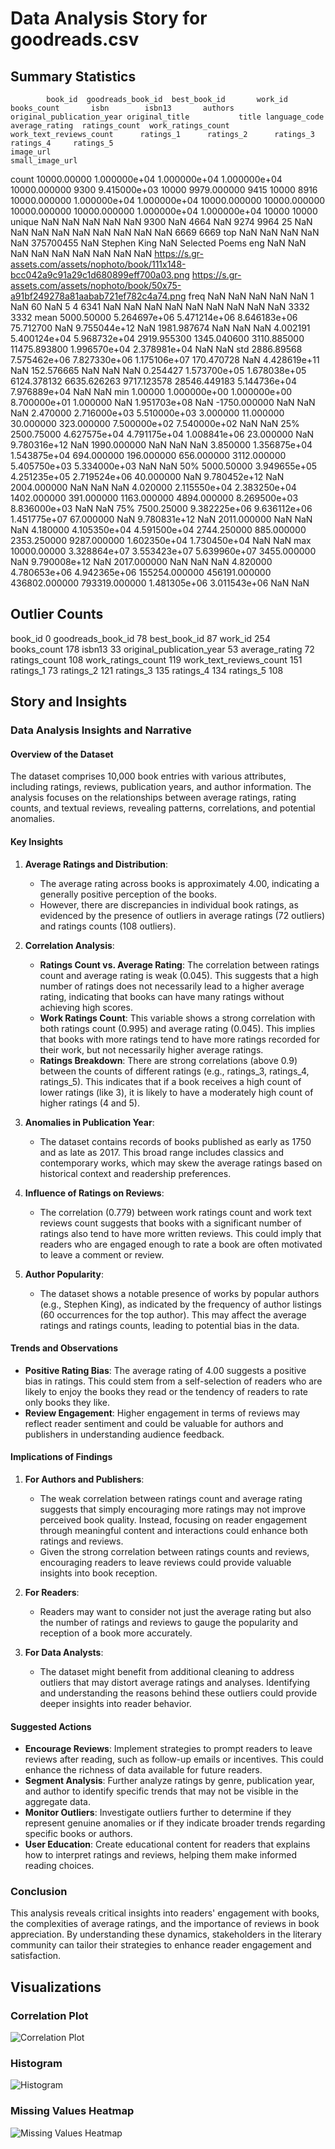 # Data Analysis Story for goodreads.csv

## Summary Statistics
            book_id  goodreads_book_id  best_book_id       work_id   books_count       isbn        isbn13       authors  original_publication_year original_title           title language_code  average_rating  ratings_count  work_ratings_count  work_text_reviews_count      ratings_1      ratings_2      ratings_3     ratings_4     ratings_5                                                                                 image_url                                                                         small_image_url
count   10000.00000       1.000000e+04  1.000000e+04  1.000000e+04  10000.000000       9300  9.415000e+03         10000                9979.000000           9415           10000          8916    10000.000000   1.000000e+04        1.000000e+04             10000.000000   10000.000000   10000.000000   10000.000000  1.000000e+04  1.000000e+04                                                                                     10000                                                                                   10000
unique          NaN                NaN           NaN           NaN           NaN       9300           NaN          4664                        NaN           9274            9964            25             NaN            NaN                 NaN                      NaN            NaN            NaN            NaN           NaN           NaN                                                                                      6669                                                                                    6669
top             NaN                NaN           NaN           NaN           NaN  375700455           NaN  Stephen King                        NaN                 Selected Poems           eng             NaN            NaN                 NaN                      NaN            NaN            NaN            NaN           NaN           NaN  https://s.gr-assets.com/assets/nophoto/book/111x148-bcc042a9c91a29c1d680899eff700a03.png  https://s.gr-assets.com/assets/nophoto/book/50x75-a91bf249278a81aabab721ef782c4a74.png
freq            NaN                NaN           NaN           NaN           NaN          1           NaN            60                        NaN              5               4          6341             NaN            NaN                 NaN                      NaN            NaN            NaN            NaN           NaN           NaN                                                                                      3332                                                                                    3332
mean     5000.50000       5.264697e+06  5.471214e+06  8.646183e+06     75.712700        NaN  9.755044e+12           NaN                1981.987674            NaN             NaN           NaN        4.002191   5.400124e+04        5.968732e+04              2919.955300    1345.040600    3110.885000   11475.893800  1.996570e+04  2.378981e+04                                                                                       NaN                                                                                     NaN
std      2886.89568       7.575462e+06  7.827330e+06  1.175106e+07    170.470728        NaN  4.428619e+11           NaN                 152.576665            NaN             NaN           NaN        0.254427   1.573700e+05        1.678038e+05              6124.378132    6635.626263    9717.123578   28546.449183  5.144736e+04  7.976889e+04                                                                                       NaN                                                                                     NaN
min         1.00000       1.000000e+00  1.000000e+00  8.700000e+01      1.000000        NaN  1.951703e+08           NaN               -1750.000000            NaN             NaN           NaN        2.470000   2.716000e+03        5.510000e+03                 3.000000      11.000000      30.000000     323.000000  7.500000e+02  7.540000e+02                                                                                       NaN                                                                                     NaN
25%      2500.75000       4.627575e+04  4.791175e+04  1.008841e+06     23.000000        NaN  9.780316e+12           NaN                1990.000000            NaN             NaN           NaN        3.850000   1.356875e+04        1.543875e+04               694.000000     196.000000     656.000000    3112.000000  5.405750e+03  5.334000e+03                                                                                       NaN                                                                                     NaN
50%      5000.50000       3.949655e+05  4.251235e+05  2.719524e+06     40.000000        NaN  9.780452e+12           NaN                2004.000000            NaN             NaN           NaN        4.020000   2.115550e+04        2.383250e+04              1402.000000     391.000000    1163.000000    4894.000000  8.269500e+03  8.836000e+03                                                                                       NaN                                                                                     NaN
75%      7500.25000       9.382225e+06  9.636112e+06  1.451775e+07     67.000000        NaN  9.780831e+12           NaN                2011.000000            NaN             NaN           NaN        4.180000   4.105350e+04        4.591500e+04              2744.250000     885.000000    2353.250000    9287.000000  1.602350e+04  1.730450e+04                                                                                       NaN                                                                                     NaN
max     10000.00000       3.328864e+07  3.553423e+07  5.639960e+07   3455.000000        NaN  9.790008e+12           NaN                2017.000000            NaN             NaN           NaN        4.820000   4.780653e+06        4.942365e+06            155254.000000  456191.000000  436802.000000  793319.000000  1.481305e+06  3.011543e+06                                                                                       NaN                                                                                     NaN

## Outlier Counts
book_id                        0
goodreads_book_id             78
best_book_id                  87
work_id                      254
books_count                  178
isbn13                        33
original_publication_year     53
average_rating                72
ratings_count                108
work_ratings_count           119
work_text_reviews_count      151
ratings_1                     73
ratings_2                    121
ratings_3                    135
ratings_4                    134
ratings_5                    108

## Story and Insights
### Data Analysis Insights and Narrative

#### Overview of the Dataset
The dataset comprises 10,000 book entries with various attributes, including ratings, reviews, publication years, and author information. The analysis focuses on the relationships between average ratings, rating counts, and textual reviews, revealing patterns, correlations, and potential anomalies.

#### Key Insights

1. **Average Ratings and Distribution**:
   - The average rating across books is approximately 4.00, indicating a generally positive perception of the books.
   - However, there are discrepancies in individual book ratings, as evidenced by the presence of outliers in average ratings (72 outliers) and ratings counts (108 outliers).

2. **Correlation Analysis**:
   - **Ratings Count vs. Average Rating**: The correlation between ratings count and average rating is weak (0.045). This suggests that a high number of ratings does not necessarily lead to a higher average rating, indicating that books can have many ratings without achieving high scores.
   - **Work Ratings Count**: This variable shows a strong correlation with both ratings count (0.995) and average rating (0.045). This implies that books with more ratings tend to have more ratings recorded for their work, but not necessarily higher average ratings.
   - **Ratings Breakdown**: There are strong correlations (above 0.9) between the counts of different ratings (e.g., ratings_3, ratings_4, ratings_5). This indicates that if a book receives a high count of lower ratings (like 3), it is likely to have a moderately high count of higher ratings (4 and 5).

3. **Anomalies in Publication Year**:
   - The dataset contains records of books published as early as 1750 and as late as 2017. This broad range includes classics and contemporary works, which may skew the average ratings based on historical context and readership preferences.

4. **Influence of Ratings on Reviews**:
   - The correlation (0.779) between work ratings count and work text reviews count suggests that books with a significant number of ratings also tend to have more written reviews. This could imply that readers who are engaged enough to rate a book are often motivated to leave a comment or review.

5. **Author Popularity**:
   - The dataset shows a notable presence of works by popular authors (e.g., Stephen King), as indicated by the frequency of author listings (60 occurrences for the top author). This may affect the average ratings and ratings counts, leading to potential bias in the data.

#### Trends and Observations
- **Positive Rating Bias**: The average rating of 4.00 suggests a positive bias in ratings. This could stem from a self-selection of readers who are likely to enjoy the books they read or the tendency of readers to rate only books they like.
- **Review Engagement**: Higher engagement in terms of reviews may reflect reader sentiment and could be valuable for authors and publishers in understanding audience feedback.
  
#### Implications of Findings
1. **For Authors and Publishers**:
   - The weak correlation between ratings count and average rating suggests that simply encouraging more ratings may not improve perceived book quality. Instead, focusing on reader engagement through meaningful content and interactions could enhance both ratings and reviews.
   - Given the strong correlation between ratings counts and reviews, encouraging readers to leave reviews could provide valuable insights into book reception.

2. **For Readers**:
   - Readers may want to consider not just the average rating but also the number of ratings and reviews to gauge the popularity and reception of a book more accurately.

3. **For Data Analysts**:
   - The dataset might benefit from additional cleaning to address outliers that may distort average ratings and analyses. Identifying and understanding the reasons behind these outliers could provide deeper insights into reader behavior.

#### Suggested Actions
- **Encourage Reviews**: Implement strategies to prompt readers to leave reviews after reading, such as follow-up emails or incentives. This could enhance the richness of data available for future readers.
- **Segment Analysis**: Further analyze ratings by genre, publication year, and author to identify specific trends that may not be visible in the aggregate data.
- **Monitor Outliers**: Investigate outliers further to determine if they represent genuine anomalies or if they indicate broader trends regarding specific books or authors.
- **User Education**: Create educational content for readers that explains how to interpret ratings and reviews, helping them make informed reading choices.

### Conclusion
This analysis reveals critical insights into readers' engagement with books, the complexities of average ratings, and the importance of reviews in book appreciation. By understanding these dynamics, stakeholders in the literary community can tailor their strategies to enhance reader engagement and satisfaction.

## Visualizations
### Correlation Plot
![Correlation Plot](correlation_plot.png)
### Histogram
![Histogram](histogram.png)
### Missing Values Heatmap
![Missing Values Heatmap](missing_values_heatmap.png)
